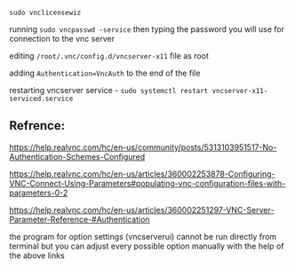 `sudo vnclicensewiz`

running 
`sudo vncpasswd -service` 
then typing the password you will use for connection to the vnc server

editing 
`/root/.vnc/config.d/vncserver-x11`
file as root

adding 
`Authentication=VncAuth`
to the end of the file

restarting vncserver service - 
`sudo systemctl restart vncserver-x11-serviced.service`

## Refrence:
https://help.realvnc.com/hc/en-us/community/posts/5313103951517-No-Authentication-Schemes-Configured

https://help.realvnc.com/hc/en-us/articles/360002253878-Configuring-VNC-Connect-Using-Parameters#populating-vnc-configuration-files-with-parameters-0-2 

https://help.realvnc.com/hc/en-us/articles/360002251297-VNC-Server-Parameter-Reference-#Authentication

the program for option settings (vncserverui) cannot be run directly from terminal but you can adjust every possible option manually with the help of the above links

